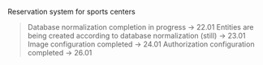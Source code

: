 Reservation system for sports centers
>Database normalization completion in progress -> 22.01
>Entities are being created according to database normalization (still) -> 23.01
>Image configuration completed -> 24.01
>Authorization configuration completed -> 26.01